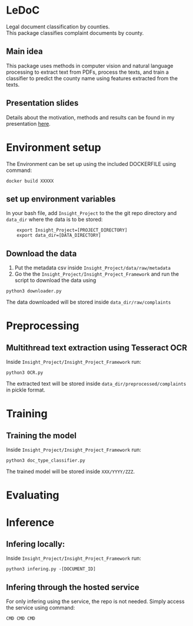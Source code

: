 # LeDoC
Legal document classification by counties.  
This package classifies complaint documents by county. 

## Main idea
This package uses methods in computer vision and natural language processing to extract text from PDFs, process the texts, and train a classifier to predict the county name using features extracted from the texts.

## Presentation slides
Details about the motivation, methods and results can be found in my presentation [here](https://docs.google.com/presentation/d/1BxIq04CDL6nZnhcKT7H9yd9UgOVkiYbF6GAWi6DUfXA/edit?usp=sharing).

# Environment setup
The Environment can be set up using the included DOCKERFILE using command:
```
docker build XXXXX
```

## set up environment variables
In your bash file, add `Insight_Project` to the the git repo directory and `data_dir` where the data is to be stored:
```
    export Insight_Project=[PROJECT_DIRECTORY]
    export data_dir=[DATA_DIRECTORY]
```

## Download the data
1. Put the metadata csv inside `Insight_Project/data/raw/metadata`
2. Go the the `Insight_Project/Insight_Project_Framework` and run the script to download the data using
```
python3 downloader.py
```
The data downloaded will be stored inside `data_dir/raw/complaints`

# Preprocessing
## Multithread text extraction using Tesseract OCR
Inside `Insight_Project/Insight_Project_Framework` run:
```
python3 OCR.py
```
The extracted text will be stored inside `data_dir/preprocessed/complaints` in pickle format.

# Training
## Training the model
Inside `Insight_Project/Insight_Project_Framework` run:
```
python3 doc_type_classifier.py
```
The trained model will be stored inside `XXX/YYYY/ZZZ`.

# Evaluating

# Inference
## Infering locally:
Inside `Insight_Project/Insight_Project_Framework` run:
```
python3 infering.py -[DOCUMENT_ID]
```
## Infering through the hosted service
For only infering using the service, the repo is not needed. Simply access the service using command:
```
CMD CMD CMD
```